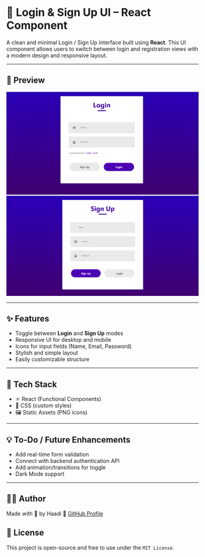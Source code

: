 # 🔐 Login & Sign Up UI – React Component

A clean and minimal Login / Sign Up interface built using **React**. This UI component allows users to switch between login and registration views with a modern design and responsive layout.

---

## 📸 Preview

![Preview Screenshot](./src/assets/Login.png)
![Preview Screenshot](./src/assets/SignUp.png)

---

## ✨ Features

- Toggle between **Login** and **Sign Up** modes
- Responsive UI for desktop and mobile
- Icons for input fields (Name, Email, Password)
- Stylish and simple layout
- Easily customizable structure

---

## 🧱 Tech Stack

- ⚛️ React (Functional Components)
- 🎨 CSS (custom styles)
- 🖼️ Static Assets (PNG icons)

---

## 💡 To-Do / Future Enhancements
- Add real-time form validation
- Connect with backend authentication API
- Add animation/transitions for toggle
- Dark Mode support

---

## 👨‍💻 Author
Made with 💙 by Haadi
🔗 [GitHub Profile](https://github.com/m-waqas007)

## 📄 License
This project is open-source and free to use under the `MIT License`.